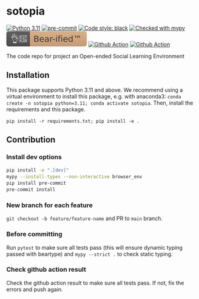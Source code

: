 # sotopia
[![Python 3.11](https://img.shields.io/badge/python-3.11-blue.svg)](https://www.python.org/downloads/release/python-3109/)
[![pre-commit](https://img.shields.io/badge/pre--commit-enabled-brightgreen?logo=pre-commit&logoColor=white)](https://pre-commit.com/)
<a href="https://github.com/psf/black"><img alt="Code style: black" src="https://img.shields.io/badge/code%20style-black-000000.svg"></a>
[![Checked with mypy](https://www.mypy-lang.org/static/mypy_badge.svg)](https://mypy-lang.org/)
[![bear-ified](https://raw.githubusercontent.com/beartype/beartype-assets/main/badge/bear-ified.svg)](https://beartype.readthedocs.io)
[![Github Action](https://github.com/ProKil/web-nav-env/actions/workflows/tests.yml/badge.svg?branch=main)]()
[![Github Action](https://github.com/ProKil/web-nav-env/actions/workflows/pre-commit.yml/badge.svg?branch=main)]()

The code repo for project an Open-ended Social Learning Environment

## Installation

This package supports Python 3.11 and above. We recommend using a virtual environment to install this package, e.g. with anaconda3: `conda create -n sotopia python=3.11; conda activate sotopia`. Then, install the requirements and this package.
```
pip install -r requirements.txt; pip install -e .
```

## Contribution
### Install dev options
```bash
pip install -e ".[dev]"
mypy --install-types --non-interactive browser_env
pip install pre-commit
pre-commit install
```
### New branch for each feature
`git checkout -b feature/feature-name` and PR to `main` branch.
### Before committing
Run `pytest` to make sure all tests pass (this will ensure dynamic typing passed with beartype) and `mypy --strict .` to check static typing.
### Check github action result
Check the github action result to make sure all tests pass. If not, fix the errors and push again.